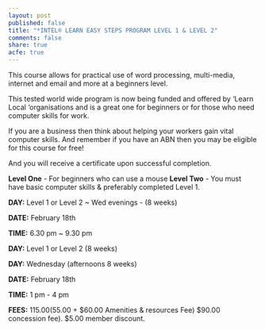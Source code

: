 ```yaml
---
layout: post
published: false
title: "*INTEL® LEARN EASY STEPS PROGRAM LEVEL 1 & LEVEL 2"
comments: false
share: true
acfe: true
---
```


This course allows for practical use of word processing, multi-media,
internet and email and more at a beginners level.

This tested world wide program is now being funded and offered by
‘Learn Local ‘organisations and is a great one for beginners or for those who need computer skills for work.

If you are a business then think about helping your workers gain vital computer skills. And remember if you have an ABN then you may be eligible for this course for free!

And you will receive a certificate upon successful completion.

**Level One** - For beginners who can use a mouse
**Level Two** - You must have basic computer skills & preferably
completed Level 1.

**DAY:** Level 1 or Level 2 ~ Wed evenings - (8 weeks)

**DATE:** February 18th

**TIME:** 6.30 pm ~ 9.30 pm

**DAY:** Level 1 or Level 2 (8 weeks)

**DAY:** Wednesday (afternoons 8 weeks)

**DATE:** February 18th

**TIME:** 1 pm - 4 pm

**FEES:** $115.00 ($55.00 + $60.00 Amenities & resources Fee) $90.00 concession fee). $5.00 member discount.